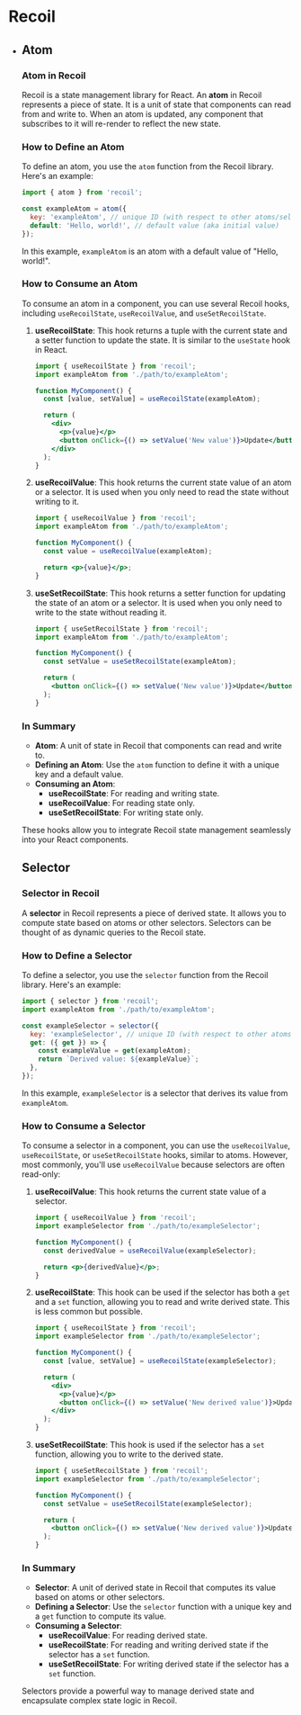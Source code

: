 # Recoil
- Atom
    ---
    ### Atom in Recoil
    
    Recoil is a state management library for React. An **atom** in Recoil represents a piece of state. It is a unit of state that components can read from and write to. When an atom is updated, any component that subscribes to it will re-render to reflect the new state.
    
    ### How to Define an Atom
    
    To define an atom, you use the `atom` function from the Recoil library. Here's an example:
    
    ```jsx
    import { atom } from 'recoil';
    
    const exampleAtom = atom({
      key: 'exampleAtom', // unique ID (with respect to other atoms/selectors)
      default: 'Hello, world!', // default value (aka initial value)
    });
    
    ```
    
    In this example, `exampleAtom` is an atom with a default value of "Hello, world!".
    
    ### How to Consume an Atom
    
    To consume an atom in a component, you can use several Recoil hooks, including `useRecoilState`, `useRecoilValue`, and `useSetRecoilState`.
    
    1. **useRecoilState**: This hook returns a tuple with the current state and a setter function to update the state. It is similar to the `useState` hook in React.
        
        ```jsx
        import { useRecoilState } from 'recoil';
        import exampleAtom from './path/to/exampleAtom';
        
        function MyComponent() {
          const [value, setValue] = useRecoilState(exampleAtom);
        
          return (
            <div>
              <p>{value}</p>
              <button onClick={() => setValue('New value')}>Update</button>
            </div>
          );
        }
        
        ```
        
    2. **useRecoilValue**: This hook returns the current state value of an atom or a selector. It is used when you only need to read the state without writing to it.
        
        ```jsx
        import { useRecoilValue } from 'recoil';
        import exampleAtom from './path/to/exampleAtom';
        
        function MyComponent() {
          const value = useRecoilValue(exampleAtom);
        
          return <p>{value}</p>;
        }
        
        ```
        
    3. **useSetRecoilState**: This hook returns a setter function for updating the state of an atom or a selector. It is used when you only need to write to the state without reading it.
        
        ```jsx
        import { useSetRecoilState } from 'recoil';
        import exampleAtom from './path/to/exampleAtom';
        
        function MyComponent() {
          const setValue = useSetRecoilState(exampleAtom);
        
          return (
            <button onClick={() => setValue('New value')}>Update</button>
          );
        }
        
        ```
        
    
    ### In Summary
    
    - **Atom**: A unit of state in Recoil that components can read and write to.
    - **Defining an Atom**: Use the `atom` function to define it with a unique key and a default value.
    - **Consuming an Atom**:
        - **useRecoilState**: For reading and writing state.
        - **useRecoilValue**: For reading state only.
        - **useSetRecoilState**: For writing state only.
    
    These hooks allow you to integrate Recoil state management seamlessly into your React components.

    Selector
    ---

   
    ### Selector in Recoil
    
    A **selector** in Recoil represents a piece of derived state. It allows you to compute state based on atoms or other selectors. Selectors can be thought of as dynamic queries to the Recoil state.
    
    ### How to Define a Selector
    
    To define a selector, you use the `selector` function from the Recoil library. Here's an example:
    
    ```jsx
    import { selector } from 'recoil';
    import exampleAtom from './path/to/exampleAtom';
    
    const exampleSelector = selector({
      key: 'exampleSelector', // unique ID (with respect to other atoms/selectors)
      get: ({ get }) => {
        const exampleValue = get(exampleAtom);
        return `Derived value: ${exampleValue}`;
      },
    });
    
    ```
    
    In this example, `exampleSelector` is a selector that derives its value from `exampleAtom`.
    
    ### How to Consume a Selector
    
    To consume a selector in a component, you can use the `useRecoilValue`, `useRecoilState`, or `useSetRecoilState` hooks, similar to atoms. However, most commonly, you'll use `useRecoilValue` because selectors are often read-only:
    
    1. **useRecoilValue**: This hook returns the current state value of a selector.
        
        ```jsx
        import { useRecoilValue } from 'recoil';
        import exampleSelector from './path/to/exampleSelector';
        
        function MyComponent() {
          const derivedValue = useRecoilValue(exampleSelector);
        
          return <p>{derivedValue}</p>;
        }
        
        ```
        
    2. **useRecoilState**: This hook can be used if the selector has both a `get` and a `set` function, allowing you to read and write derived state. This is less common but possible.
        
        ```jsx
        import { useRecoilState } from 'recoil';
        import exampleSelector from './path/to/exampleSelector';
        
        function MyComponent() {
          const [value, setValue] = useRecoilState(exampleSelector);
        
          return (
            <div>
              <p>{value}</p>
              <button onClick={() => setValue('New derived value')}>Update</button>
            </div>
          );
        }
        
        ```
        
    3. **useSetRecoilState**: This hook is used if the selector has a `set` function, allowing you to write to the derived state.
        
        ```jsx
        import { useSetRecoilState } from 'recoil';
        import exampleSelector from './path/to/exampleSelector';
        
        function MyComponent() {
          const setValue = useSetRecoilState(exampleSelector);
        
          return (
            <button onClick={() => setValue('New derived value')}>Update</button>
          );
        }
        
        ```
        
    
    ### In Summary
    
    - **Selector**: A unit of derived state in Recoil that computes its value based on atoms or other selectors.
    - **Defining a Selector**: Use the `selector` function with a unique key and a `get` function to compute its value.
    - **Consuming a Selector**:
        - **useRecoilValue**: For reading derived state.
        - **useRecoilState**: For reading and writing derived state if the selector has a `set` function.
        - **useSetRecoilState**: For writing derived state if the selector has a `set` function.
    
    Selectors provide a powerful way to manage derived state and encapsulate complex state logic in Recoil.